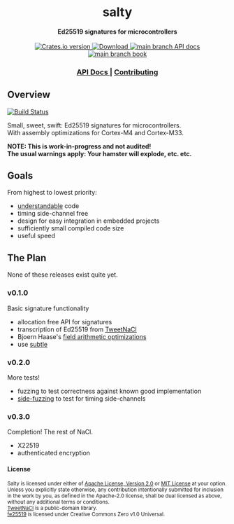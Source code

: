 <h1 align="center">salty</h1>
<div align="center">
 <strong>
   Ed25519 signatures for microcontrollers
 </strong>
</div>

<br />

<div align="center">
  <!-- Crates version -->
  <a href="https://crates.io/crates/salty">
    <img src="https://img.shields.io/crates/v/salty.svg?style=flat-square"
    alt="Crates.io version" />
  </a>
  <!-- Downloads -->
  <a href="https://crates.io/crates/salty">
    <img src="https://img.shields.io/crates/d/salty.svg?style=flat-square"
      alt="Download" />
  </a>
  <!-- main branch API docs -->
  <a href="https://salty-api.netlify.com">
    <img src="https://img.shields.io/badge/docs-main_branch-blue.svg?style=flat-square"
      alt="main branch API docs" />
  </a>
  <!-- main branch book -->
  <a href="https://salty-book.netlify.com">
    <img src="https://img.shields.io/badge/book-main_branch-blue.svg?style=flat-square"
      alt="main branch book" />
  </a>
</div>

<div align="center">
  <h3>
    <a href="https://docs.rs/salty">
      API Docs
    </a>
    <span> | </span>
    <a href="https://github.com/nickray/salty/blob/main/.github/CONTRIBUTING.md">
      Contributing
    </a>
  </h3>
</div>

## Overview

[![Build Status][build-image]][build-link] 

[build-image]: https://builds.sr.ht/~nickray/salty.svg
[build-link]: https://builds.sr.ht/~nickray/salty
[crate-image]: https://img.shields.io/crates/v/salty.svg
[crate-link]: https://crates.io/crates/salty
[license-image]: https://img.shields.io/badge/license-Apache2.0%2FMIT-blue.svg
[docs-image]: https://docs.rs/salty/badge.svg?style=flat-square
[docs-link]: https://docs.rs/salty
[docs-main-image]: https://img.shields.io/badge/docs-main-blue?style=flat-square
[docs-main-link]: https://salty-api.netlify.com

Small, sweet, swift: Ed25519 signatures for microcontrollers.  
With assembly optimizations for Cortex-M4 and Cortex-M33.

**NOTE: This is work-in-progress and not audited!
<br>
The usual warnings apply: Your hamster will explode, etc. etc.**

## Goals

From highest to lowest priority:
- [understandable](https://blog.filippo.io/a-literate-go-implementation-of-poly1305/) code
- timing side-channel free
- design for easy integration in embedded projects
- sufficiently small compiled code size
- useful speed

## The Plan

None of these releases exist quite yet.

### v0.1.0

Basic signature functionality

- allocation free API for signatures
- transcription of Ed25519 from [TweetNaCl](https://tweetnacl.cr.yp.to/20140427/tweetnacl.c)
- Bjoern Haase's [field arithmetic optimizations](https://github.com/BjoernMHaase/fe25519/tree/master/STM32F407/crypto/asm)
- use [subtle](https://github.com/dalek-cryptography/subtle) 

### v0.2.0

More tests!

- fuzzing to test correctness against known good implementation
- [side-fuzzing](https://tweetnacl.cr.yp.to/20140427/tweetnacl.c) to test for timing side-channels

### v0.3.0

Completion! The rest of NaCl.

- X22519
- authenticated encryption

#### License

<sup>Salty is licensed under either of [Apache License, Version 2.0](LICENSE-APACHE) or [MIT License](LICENSE-MIT) at your option.</sup>
<br>
<sub>Unless you explicitly state otherwise, any contribution intentionally submitted for inclusion in the work by you, as defined in the Apache-2.0 license, shall be dual licensed as above, without any additional terms or conditions.</sub>
<br>
<sub>[TweetNaCl](https://tweetnacl.cr.yp.to/) is a public-domain library.</sub>
<br>
<sub>[fe25519](https://github.com/BjoernMHaase/fe25519) is licensed under Creative Commons Zero v1.0 Universal.</sub>
